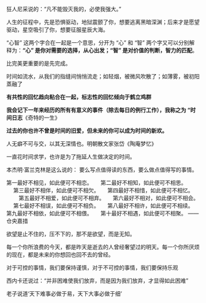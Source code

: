 狂人尼采说的：“凡不能毁灭我的，必使我强大。”

人生的征程中，先是恐惧驱动，地狱震颤了你，想要逃离黑暗深渊；后来才是愿望驱动，星空吸引了你，想要征服星辰大海。

“心智” 这两个字合在一起是一个意思，分开为 “心” 和 “智” 两个字又可以分别解释为：**“心” 是你对需要的选择，从心出发；“智” 是对价值的判断，智力的匹配**。

比完美更重要的是先完成。

时间如流水，从我们的指缝间悄悄流走；如轻烟，被微风吹散了；如薄雾，被初阳蒸融了

**有共性的回忆趋向粘合在一起，标志性的回忆倾向于鹤立鸡群**

**我会记下一年来经历的所有有意义的事件（除去每日的例行工作），我称之为 “时间日志**《奇特的一生》

 **过去的你也许不曾是时间的旧爱，但未来的你可以成为时间的新欢。**

人无癖不可与交，以其无深情也。明朝散文家张岱《陶庵梦忆》

一直花时间求学，也许是为了拖延人生做决定的时间。

本杰明·富兰克林是这么说的： 要么写点值得读的东西，要么做点值得写的事情。

第一最好不相见，如此便可不相恋。 　
第二最好不相知，如此便可不相思。 　
第三最好不相伴，如此便可不相欠。 　
第四最好不相惜，如此便可不相忆。 　　
第五最好不相爱，如此便可不相弃。 　
第六最好不相对，如此便可不相会。 　
第七最好不相误，如此便可不相负。 　
第八最好不相许，如此便可不相续。 
第九最好不相依，如此便可不相偎。 　
第十最好不相遇，如此便可不相聚。	——仓央嘉措

欲望是止不住的，压不下的，那不是欲望，而是无知。

每一个你所浪费的今天，都是昨天是逝去的人曾经奢望过的明天。每一个你所厌烦的现在，都是未来的你想回也回不去的曾经。

对于可控的事情，我们要保持谨慎，对于不可控的事情，我们要保持乐观

西内卡还说过：“并非困难使我们放弃，而是因为我们放弃，才显得如此困难”

老子说道‘天下难事必做于易，天下大事必做于细’